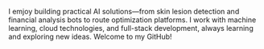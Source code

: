 I emjoy building practical AI solutions—from skin lesion detection and financial analysis bots to route optimization platforms. I work with machine learning, cloud technologies, and full-stack development, always learning and exploring new ideas. Welcome to my GitHub!
